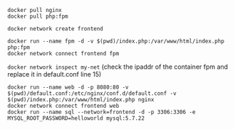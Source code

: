 `docker pull nginx`  
`docker pull php:fpm`  

`docker network create frontend`  



`docker run --name fpm -d -v $(pwd)/index.php:/var/www/html/index.php php:fpm`  
`docker network connect frontend fpm`  

`docker network inspect my-net` (check the ipaddr of the container fpm and replace it in default.conf line 15)   

`docker run --name web -d -p 8080:80 -v $(pwd)/default.conf:/etc/nginx/conf.d/default.conf -v $(pwd)/index.php:/var/www/html/index.php nginx`  
`docker network connect frontend web`  
`docker run --name sql --network=frontend -d -p 3306:3306 -e MYSQL_ROOT_PASSWORD=helloworld mysql:5.7.22`  


